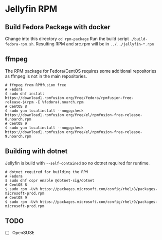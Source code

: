 # Jellyfin RPM

## Build Fedora Package with docker

Change into this directory `cd rpm-package`
Run the build script `./build-fedora-rpm.sh`.
Resulting RPM and src.rpm will be in `../../jellyfin-*.rpm`

## ffmpeg

The RPM package for Fedora/CentOS requires some additional repositories as ffmpeg is not in the main repositories.

```shell
# ffmpeg from RPMfusion free
# Fedora
$ sudo dnf install https://download1.rpmfusion.org/free/fedora/rpmfusion-free-release-$(rpm -E %fedora).noarch.rpm
# CentOS 8
$ sudo yum localinstall --nogpgcheck https://download1.rpmfusion.org/free/el/rpmfusion-free-release-8.noarch.rpm
# CentOS 9
$ sudo yum localinstall --nogpgcheck https://download1.rpmfusion.org/free/el/rpmfusion-free-release-9.noarch.rpm
```

## Building with dotnet

Jellyfin is build with `--self-contained` so no dotnet required for runtime.

```shell
# dotnet required for building the RPM
# Fedora
$ sudo dnf copr enable @dotnet-sig/dotnet
# CentOS 8
$ sudo rpm -Uvh https://packages.microsoft.com/config/rhel/8/packages-microsoft-prod.rpm
# CentOS 9
$ sudo rpm -Uvh https://packages.microsoft.com/config/rhel/9/packages-microsoft-prod.rpm
```

## TODO

- [ ] OpenSUSE
